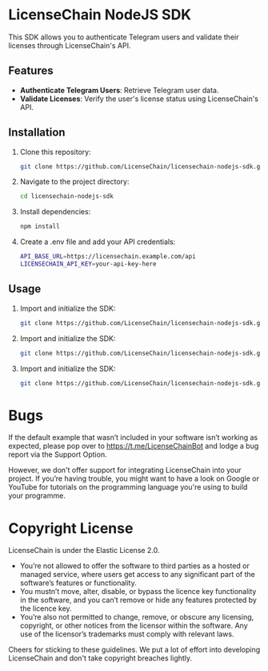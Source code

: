 # LicenseChain NodeJS SDK

This SDK allows you to authenticate Telegram users and validate their licenses through LicenseChain's API.

## Features
- **Authenticate Telegram Users**: Retrieve Telegram user data.
- **Validate Licenses**: Verify the user's license status using LicenseChain's API.

## Installation

1. Clone this repository:
   ```bash
   git clone https://github.com/LicenseChain/licensechain-nodejs-sdk.git

2. Navigate to the project directory:
    ```bash
    cd licensechain-nodejs-sdk

3. Install dependencies:
    ```bash
   npm install

4. Create a .env file and add your API credentials:
    ```bash
    API_BASE_URL=https://licensechain.example.com/api
    LICENSECHAIN_API_KEY=your-api-key-here

## Usage
1. Import and initialize the SDK:
    ```bash
    git clone https://github.com/LicenseChain/licensechain-nodejs-sdk.git

2. Import and initialize the SDK:
    ```bash
    git clone https://github.com/LicenseChain/licensechain-nodejs-sdk.git

1. Import and initialize the SDK:
    ```bash
    git clone https://github.com/LicenseChain/licensechain-nodejs-sdk.git

# Bugs
If the default example that wasn’t included in your software isn’t working as expected, please pop over to https://t.me/LicenseChainBot and lodge a bug report via the Support Option.

However, we don't offer support for integrating LicenseChain into your project. If you’re having trouble, you might want to have a look on Google or YouTube for tutorials on the programming language you're using to build your programme.

# Copyright License
LicenseChain is under the Elastic License 2.0.

- You’re not allowed to offer the software to third parties as a hosted or managed service, where users get access to any significant part of the software’s features or functionality.
- You mustn’t move, alter, disable, or bypass the licence key functionality in the software, and you can’t remove or hide any features protected by the licence key.
- You’re also not permitted to change, remove, or obscure any licensing, copyright, or other notices from the licensor within the software. Any use of the licensor’s trademarks must comply with relevant laws.

Cheers for sticking to these guidelines. We put a lot of effort into developing LicenseChain and don't take copyright breaches lightly.

